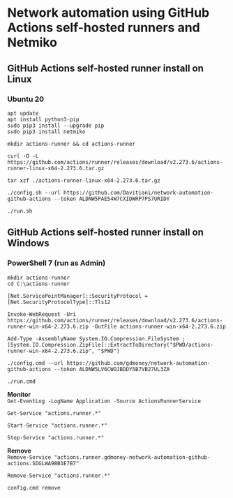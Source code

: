 # Network automation using GitHub Actions self-hosted runners and Netmiko


## GitHub Actions self-hosted runner install on Linux
### Ubuntu 20
```
apt update
apt install python3-pip
sudo pip3 install --upgrade pip
sudo pip3 install netmiko
```
```
mkdir actions-runner && cd actions-runner

curl -O -L https://github.com/actions/runner/releases/download/v2.273.6/actions-runner-linux-x64-2.273.6.tar.gz

tar xzf ./actions-runner-linux-x64-2.273.6.tar.gz

./config.sh --url https://github.com/Davitiani/network-automation-github-actions --token ALDNW5PAE54W7CXIDWRP7PS7URIDY

./run.sh
```


## GitHub Actions self-hosted runner install on Windows
### PowerShell 7 (run as Admin)
```
mkdir actions-runner
cd C:\actions-runner

[Net.ServicePointManager]::SecurityProtocol = [Net.SecurityProtocolType]::Tls12

Invoke-WebRequest -Uri https://github.com/actions/runner/releases/download/v2.273.6/actions-runner-win-x64-2.273.6.zip -OutFile actions-runner-win-x64-2.273.6.zip

Add-Type -AssemblyName System.IO.Compression.FileSystem ; [System.IO.Compression.ZipFile]::ExtractToDirectory("$PWD/actions-runner-win-x64-2.273.6.zip", "$PWD")

./config.cmd --url https://github.com/gdmoney/network-automation-github-actions --token ALDNW5LV6CWOJBDDY5B7VB27UL3ZA

./run.cmd
```

**Monitor**  
`Get-EventLog -LogName Application -Source ActionsRunnerService`  

`Get-Service "actions.runner.*"`  

`Start-Service "actions.runner.*"`  

`Stop-Service "actions.runner.*"`

**Remove**  
`Remove-Service "actions.runner.gdmoney-network-automation-github-actions.SDGLWA9BB1E7B7"`

`Remove-Service "actions.runner.*"`

`config.cmd remove`
